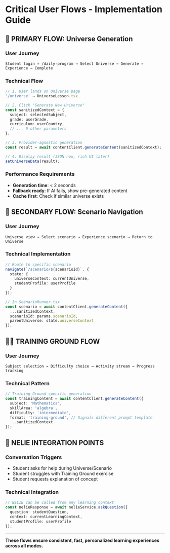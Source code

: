 # Critical User Flows - Implementation Guide

## 🌟 PRIMARY FLOW: Universe Generation

### **User Journey**
```
Student login → /daily-program → Select Universe → Generate → Experience → Complete
```

### **Technical Flow**
```typescript
// 1. User lands on Universe page
'/universe' → UniverseLesson.tsx

// 2. Click "Generate New Universe"
const sanitizedContext = {
  subject: selectedSubject,
  grade: userGrade,
  curriculum: userCountry,
  // ... 9 other parameters
};

// 3. Provider-agnostic generation
const result = await contentClient.generateContent(sanitizedContext);

// 4. Display result (JSON now, rich UI later)
setUniverseData(result);
```

### **Performance Requirements**
- **Generation time**: < 2 seconds
- **Fallback ready**: If AI fails, show pre-generated content
- **Cache first**: Check if similar universe exists

## 🎯 SECONDARY FLOW: Scenario Navigation

### **User Journey**
```
Universe view → Select scenario → Experience scenario → Return to Universe
```

### **Technical Implementation**
```typescript
// Route to specific scenario
navigate(`/scenario/${scenarioId}`, { 
  state: { 
    universeContext: currentUniverse,
    studentProfile: userProfile 
  } 
});

// In ScenarioRunner.tsx
const scenario = await contentClient.generateContent({
  ...sanitizedContext,
  scenarioId: params.scenarioId,
  parentUniverse: state.universeContext
});
```

## 🏃‍♂️ TRAINING GROUND FLOW

### **User Journey**
```
Subject selection → Difficulty choice → Activity stream → Progress tracking
```

### **Technical Pattern**
```typescript
// Training Ground specific generation
const trainingContent = await contentClient.generateContent({
  subject: 'Mathematics',
  skillArea: 'algebra',
  difficulty: 'intermediate',
  format: 'training-ground', // Signals different prompt template
  ...sanitizedContext
});
```

## 🔄 NELIE INTEGRATION POINTS

### **Conversation Triggers**
- Student asks for help during Universe/Scenario
- Student struggles with Training Ground exercise  
- Student requests explanation of concept

### **Technical Integration**
```typescript
// NELIE can be called from any learning context
const nelieResponse = await nelieService.askQuestion({
  question: studentQuestion,
  context: currentLearningContext,
  studentProfile: userProfile
});
```

---
**These flows ensure consistent, fast, personalized learning experiences across all modes.**